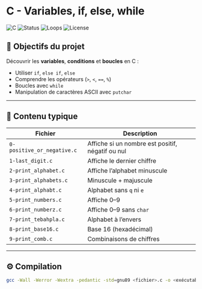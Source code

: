 # C - Variables, if, else, while  
![C](https://img.shields.io/badge/Language-C-blue.svg)
![Status](https://img.shields.io/badge/Status-Active-brightgreen.svg)
![Loops](https://img.shields.io/badge/Topic-Control_Flow-yellow.svg)
![License](https://img.shields.io/badge/License-MIT-lightgrey.svg)

## 🧠 Objectifs du projet
Découvrir les **variables**, **conditions** et **boucles** en C :
- Utiliser `if`, `else if`, `else`
- Comprendre les opérateurs (`>`, `<`, `==`, `%`)
- Boucles avec `while`
- Manipulation de caractères ASCII avec `putchar`

---

## 📁 Contenu typique

| Fichier | Description |
|----------|-------------|
| `0-positive_or_negative.c` | Affiche si un nombre est positif, négatif ou nul |
| `1-last_digit.c` | Affiche le dernier chiffre |
| `2-print_alphabet.c` | Affiche l’alphabet minuscule |
| `3-print_alphabets.c` | Minuscule + majuscule |
| `4-print_alphabt.c` | Alphabet sans `q` ni `e` |
| `5-print_numbers.c` | Affiche 0–9 |
| `6-print_numberz.c` | Affiche 0–9 sans `char` |
| `7-print_tebahpla.c` | Alphabet à l’envers |
| `8-print_base16.c` | Base 16 (hexadécimal) |
| `9-print_comb.c` | Combinaisons de chiffres |

---

## ⚙️ Compilation
```bash
gcc -Wall -Werror -Wextra -pedantic -std=gnu89 <fichier>.c -o <exécutable>
